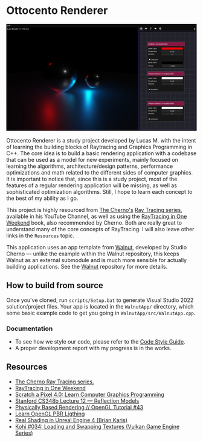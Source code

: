 # Ottocento Renderer

![Ottocento Renderer](./doc/assets/img/Ottocento_Screenshot.jpg)

Ottocento Renderer is a study project developed by Lucas M. with the intent of learning the building blocks of Raytracing and Graphics Programming in C++. The core idea is to build a basic rendering application with a codebase that can be used as a model for new experiments, mainly focused on learning the algorithms, architecture/design patterns, performance optimizations and math related to the different sides of computer graphics. It is important to notice that, since this is a study project, most of the features of a regular rendering application will be missing, as well as sophisticated optimization algorithms. Still, I hope to learn each concept to the best of my ability as I go.

This project is highly resourced from [The Cherno's](https://www.youtube.com/@TheCherno) [Ray Tracing series](https://www.youtube.com/watch?v=gfW1Fhd9u9Q&list=PLlrATfBNZ98edc5GshdBtREv5asFW3yXl), available in his YouTube Channel, as well as using the [RayTracing in One Weekend](https://raytracing.github.io/) book, also recommended by Cherno. Both are really great to understand many of the core concepts of RayTracing. I will also leave other links in the `Resources` topic.

This application uses an app template from [Walnut](https://github.com/TheCherno/Walnut), developed by Studio Cherno — unlike the example within the Walnut repository, this keeps Walnut as an external submodule and is much more sensible for actually building applications. See the [Walnut](https://github.com/TheCherno/Walnut) repository for more details.

## How to build from source
Once you've cloned, run `scripts/Setup.bat` to generate Visual Studio 2022 solution/project files. Your app is located in the `WalnutApp/` directory, which some basic example code to get you going in `WalnutApp/src/WalnutApp.cpp`.

### Documentation
 - To see how we style our code, please refer to the [Code Style Guide](/doc/styleguide.md).
 - A proper development report with my progress is in the works.


## Resources
 - [The Cherno Ray Tracing series.](https://www.youtube.com/watch?v=gfW1Fhd9u9Q&list=PLlrATfBNZ98edc5GshdBtREv5asFW3yXl)
 - [RayTracing in One Weekend](https://raytracing.github.io/)
 - [Scratch a Pixel 4.0: Learn Computer Graphics Programming](https://www.scratchapixel.com/index.html)
 - [Stanford CS348b Lecture 12 — Reflection Models](https://graphics.stanford.edu/courses/cs348b-18-spring-content/lectures/12_reflection2/12_reflection2_slides.pdf)
 - [Physically Based Rendering // OpenGL Tutorial #43](https://www.youtube.com/watch?v=XK_p2MxGBQs)
 - [Learn OpenGL PBR Ligthing](https://learnopengl.com/PBR/Lighting)
 - [Real Shading in Unreal Engine 4 (Brian Karis)](https://blog.selfshadow.com/publications/s2013-shading-course/#course_content)
 - [ Kohi #034: Loading and Swapping Textures (Vulkan Game Engine Series) ](https://www.youtube.com/watch?v=2IxHj52-Kag)
